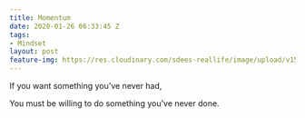 ```yaml
---
title: Momentum
date: 2020-01-26 06:33:45 Z
tags:
- Mindset
layout: post
feature-img: https://res.cloudinary.com/sdees-reallife/image/upload/v1555658919/sample_feature_img.png
---
```


If you want something you've never had,

<i class="fa fa-child" style="color:plum"></i>

You must be willing to do something you've never done.
